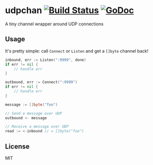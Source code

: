 udpchan [![Build Status](https://drone.io/github.com/PreetamJinka/udpchan/status.png)](https://drone.io/github.com/PreetamJinka/udpchan/latest) [![GoDoc](https://godoc.org/github.com/PreetamJinka/udpchan?status.png)](https://godoc.org/github.com/PreetamJinka/udpchan)
===
A tiny channel wrapper around UDP connections

Usage
---
It's pretty simple: call `Connect` or `Listen` and get a `[]byte` channel back!

```go
inbound, err := Listen(":9999", done)
if err != nil {
	// handle err
}

outbound, err := Connect(":9999")
if err != nil {
	// handle err
}

message := []byte("foo")

// Send a message over UDP
outbound <- message

// Receive a message over UDP
read := <-inbound // = []byte("foo")
```

License
---
MIT

